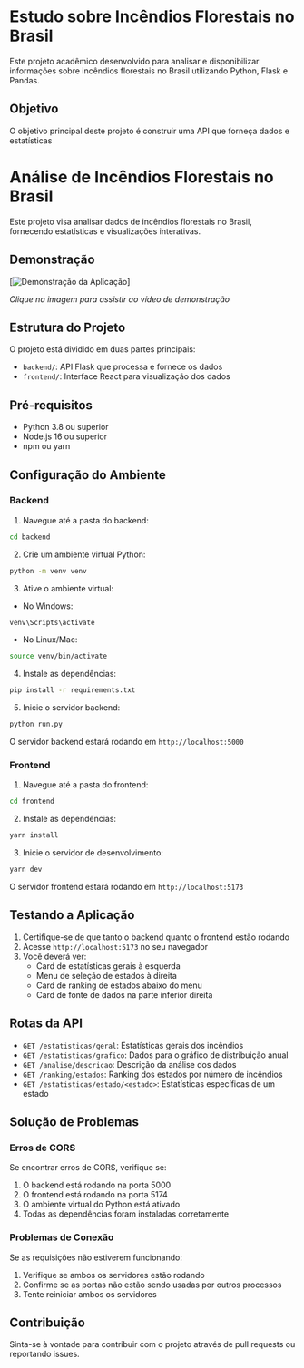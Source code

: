 # Estudo sobre Incêndios Florestais no Brasil

Este projeto acadêmico desenvolvido para analisar e disponibilizar informações sobre incêndios florestais no Brasil utilizando Python, Flask e Pandas.

## Objetivo

O objetivo principal deste projeto é construir uma API que forneça dados e estatísticas

# Análise de Incêndios Florestais no Brasil

Este projeto visa analisar dados de incêndios florestais no Brasil, fornecendo estatísticas e visualizações interativas.

## Demonstração

[![Demonstração da Aplicação](frontend/public/img/forest.gif)]

*Clique na imagem para assistir ao vídeo de demonstração*

## Estrutura do Projeto

O projeto está dividido em duas partes principais:

- `backend/`: API Flask que processa e fornece os dados
- `frontend/`: Interface React para visualização dos dados

## Pré-requisitos

- Python 3.8 ou superior
- Node.js 16 ou superior
- npm ou yarn

## Configuração do Ambiente

### Backend

1. Navegue até a pasta do backend:
```bash
cd backend
```

2. Crie um ambiente virtual Python:
```bash
python -m venv venv
```

3. Ative o ambiente virtual:
- No Windows:
```bash
venv\Scripts\activate
```
- No Linux/Mac:
```bash
source venv/bin/activate
```

4. Instale as dependências:
```bash
pip install -r requirements.txt
```

5. Inicie o servidor backend:
```bash
python run.py
```

O servidor backend estará rodando em `http://localhost:5000`

### Frontend

1. Navegue até a pasta do frontend:
```bash
cd frontend
```

2. Instale as dependências:
```bash
yarn install
```

3. Inicie o servidor de desenvolvimento:
```bash
yarn dev
```

O servidor frontend estará rodando em `http://localhost:5173`

## Testando a Aplicação

1. Certifique-se de que tanto o backend quanto o frontend estão rodando
2. Acesse `http://localhost:5173` no seu navegador
3. Você deverá ver:
   - Card de estatísticas gerais à esquerda
   - Menu de seleção de estados à direita
   - Card de ranking de estados abaixo do menu
   - Card de fonte de dados na parte inferior direita

## Rotas da API

- `GET /estatisticas/geral`: Estatísticas gerais dos incêndios
- `GET /estatisticas/grafico`: Dados para o gráfico de distribuição anual
- `GET /analise/descricao`: Descrição da análise dos dados
- `GET /ranking/estados`: Ranking dos estados por número de incêndios
- `GET /estatisticas/estado/<estado>`: Estatísticas específicas de um estado

## Solução de Problemas

### Erros de CORS

Se encontrar erros de CORS, verifique se:
1. O backend está rodando na porta 5000
2. O frontend está rodando na porta 5174
3. O ambiente virtual do Python está ativado
4. Todas as dependências foram instaladas corretamente

### Problemas de Conexão

Se as requisições não estiverem funcionando:
1. Verifique se ambos os servidores estão rodando
2. Confirme se as portas não estão sendo usadas por outros processos
3. Tente reiniciar ambos os servidores

## Contribuição

Sinta-se à vontade para contribuir com o projeto através de pull requests ou reportando issues.